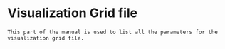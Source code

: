 Visualization Grid file
=======================

```{todo}
This part of the manual is used to list all the parameters for the visualization grid file.
```
